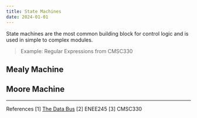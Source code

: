 ```yaml
---
title: State Machines
date: 2024-01-01
---
```

State machines are the most common building block for control logic and is used in simple to complex modules.
> Example: Regular Expressions from CMSC330

## Mealy Machine

## Moore Machine

--- 
References
\[1\] [The Data Bus](https://thedatabus.in/interview_list)
\[2\] ENEE245
\[3\] CMSC330

